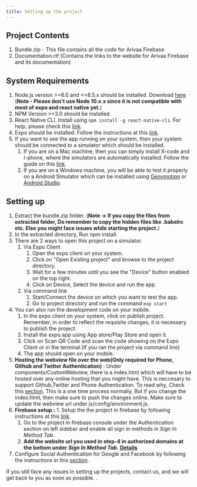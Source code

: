 ```yaml
---
title: Setting up the project
---
```

## Project Contents

1. Bundle.zip - This file contains all the code for Arivaa Firebase
2. Documentation.rtf \(Contains the links to the website for Arivaa Firebase and its documentation\)

## System Requirements

1. Node.js version &gt;=6.0 and &lt;=8.5.x should be installed. Download [here](https://nodejs.org/en/download/) \(**Note -  Please don't use Node 10.x.x since it is not compatible with most of expo and react native yet.**\)
2. NPM Version &gt;=3.0 should be installed. 
3. React Native CLI.  Install using `npm install -g react-native-cli`. For help, please check this [link](https://facebook.github.io/react-native/docs/getting-started.html).
4. Expo should be installed. Follow the instructions at this [link](https://expo.io/learn).
5. If you want to see the app running on your system, then your system should be connected to  a simulator which should be installed.
   1. If you are on a Mac machine, then you can simply install X-code and I-phone, where the simulators are automatically installed. Follow the guide on this [link](https://www.moncefbelyamani.com/how-to-install-xcode-homebrew-git-rvm-ruby-on-mac/).
   2. If you are on a Windows machine, you will be able to test it properly on a Android Simulator which can be installed using [Genymotion](https://www.genymotion.com/) or [Android Studio](https://developer.android.com/studio/index.html).

## Setting up

1. Extract the bundle.zip folder. \(**Note -&gt; If you copy the files from extracted folder, Do remember to copy the hidden files like .babelrc etc. Else you might face issues while starting the project.**\)
2. In the extracted directory, Run npm install.
3. There are 2 ways to open this project on a simulator. 
   1. Via Expo Client
      1. Open the expo client on your system.
      2. Click on "Open Existing project" and browse to the project directory.
      3. Wait for a few minutes until you see the "Device" button enabled on the top right.
      4. Click on Device, Select the device and run the app.
   2. Via command line
      1. Start/Connect the device on which you want to test the app.
      2. Go to project directory and run the command `exp start`
4. You can also run the development code on your mobile.
   1. In the expo client on your system, click on publish project. Remember, in order to reflect the requisite changes, it is necessary to publish the project.
   2. Install the expo app using App store/Play Store and open it.
   3. Click on Scan QR Code and scan the code showing on the Expo Client or in the terminal.\(If you ran the project via command line\)
   4. The app should open on your mobile.
5. **Hosting the webview file over the web\(Only required for Phone, Github and Twitter Authentication\)** : Under components/CustomWebview, there is a index.html which will have to be hosted over any online hosting that you might have. This is neccesary to support Github,Twitter and Phone Authentication. To read why, Check this [section](/architecture/firebase-implementation). This is a one time process normally, But if you change the index.html, then make sure to push the changes online. Make sure to update the webview url under js/config/environment.js.
6. **Firebase setup :**  1. Setup the the project in firebase by following instructions at this [link](https://firebase.google.com/docs/).
   1. Go to the project in firebase console under the _Authentication_ section on left sidebar and enable all sign in methods in _Sign In Method Tab._
   2. **Add the website url you used in step-4 in authorized domains at the bottom under** _**Sign In Method Tab**_**.** [**Details**](/architecture/firebase-implementation#important-notes-regarding-web-view-hosting)
7. Configure Social Authentication for Google and Facebook by following the instructions in this [section](/customize/social-authentication).

If you still face any issues in setting up the projects, contact us, and we will get back to you as soon as possible. .
